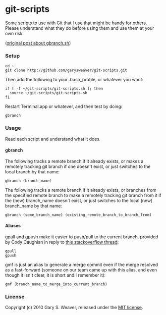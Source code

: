 git-scripts
===========

Some scripts to use with Git that I use that might be handy for others. Please understand what they do before using them and use them at your own risk.

([original post about gbranch.sh][pst])

### Setup

    cd ~
    git clone http://github.com/garysweaver/git-scripts.git

Then add the following to your .bash_profile, or whatever you want:

    if [ -f ~/git-scripts/git-scripts.sh ]; then
      source ~/git-scripts/git-scripts.sh
    fi

Restart Terminal.app or whatever, and then test by doing:

    gbranch

### Usage

Read each script and understand what it does.

#### gbranch

The following tracks a remote branch if it already exists, or makes a remotely tracking git branch if one doesn't exist, or just switches to the local branch by that name:

    gbranch (branch_name)

The following tracks a remote branch if it already exists, or branches from the specified remote branch to make a remotely tracking git branch from it if the (new) branch_name doesn't exist, or just switches to the local (new) branch_name by that name:

    gbranch (some_branch_name) (existing_remote_branch_to_branch_from)

#### Aliases

gpull and gpush make it easier to push/pull to the current branch, provided by Cody Caughlan in reply to [this stackoverflow thread][stov]:

    gpull
    gpush    

gmf is just an alias to generate a merge commit even if the merge resolved as a fast-forward (someone on our team came up with this alias, and even though it isn't clear, it is short and I remember it):

    gmf (branch_name_to_merge_into_current_branch)

### License

Copyright (c) 2010 Gary S. Weaver, released under the [MIT license][lic].


[lic]: http://github.com/garysweaver/git-scripts/blob/master/LICENSE
[pst]: http://stufftohelpyouout.blogspot.com/2010/03/git-branching-with-remote-tracking-made.html
[stov]: http://stackoverflow.com/questions/948354/git-push-current-branch
